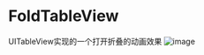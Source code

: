 # FoldTableView
UITableView实现的一个打开折叠的动画效果
![image](https://github.com/SharickHot/FlodTableView/blob/master/FoldCell.gif)
